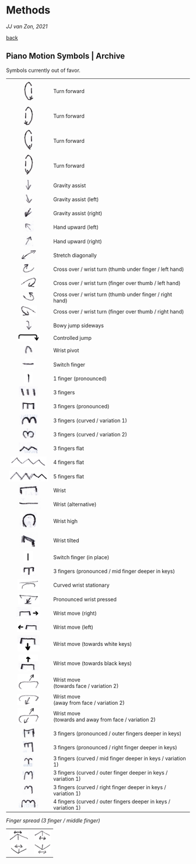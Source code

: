 Methods
=======

*JJ van Zon, 2021*

[back](./)

Piano Motion Symbols | Archive
------------------------------

Symbols currently out of favor.

|                                                                                              |                                                           |
|:--------------------------------------------------------------------------------------------:|-----------------------------------------------------------|
| <img src="images/turn-forward-left-view-arrow-bottom-right.png" height="60" />               | Turn forward
| <img src="images/turn-forward-right-view-arrow-bottom-left.png" height="60" />               | Turn forward
| <img src="images/turn-forward-left-view-arrow-bottom.png" height="60" />                     | Turn forward
| <img src="images/turn-forward-right-view-arrow-bottom.png" height="60" />                    | Turn forward
| <img src="images/gravity-assist-old.png" height="30" />                                      | Gravity assist                                            |
| <img src="images/gravity-assist-left-old.png" height="30" />                                 | Gravity assist (left)                                     |
| <img src="images/gravity-assist-right-old.png" height="30" />                                | Gravity assist (right)                                    |
| <img src="images/hand-upward-left-old.png" height="30" />                                    | Hand upward (left)                                        |
| <img src="images/hand-upward-right-old.png" height="30" />                                   | Hand upward (right)                                       |
| <img src="images/stretch-diagonally-old.png" height="30" />                                  | Stretch diagonally                                        |
| <img src="images/cross-over-wrist-turn-thumb-under-finger-left-hand-old.png" height="30" />  | Cross over / wrist turn (thumb under finger / left hand)  |
| <img src="images/cross-over-wrist-turn-finger-over-thumb-left-hand-old.png" height="30" />   | Cross over / wrist turn (finger over thumb / left hand)   |
| <img src="images/cross-over-wrist-turn-thumb-under-finger-right-hand-old.png" height="30" /> | Cross over / wrist turn (thumb under finger / right hand) |
| <img src="images/cross-over-wrist-turn-finger-over-thumb-right-hand-old.png" height="30" />  | Cross over / wrist turn (finger over thumb / right hand)  |
| <img src="images/jump-side-ways-bowy-old.png" height="30" />                                 | Bowy jump sideways                                        |
| <img src="images/controlled-jump-old.png" width="60" />                                      | Controlled jump                                           |
| <img src="images/wrist-pivot-old.png" height="30" />                                         | Wrist pivot                                               |
| <img src="images/switch-finger-old.png" height="30" />                                       | Switch finger                                             |
| <img src="images/1-finger-pronounced.png" height="30" />                                     | 1 finger (pronounced)                                     |
| <img src="images/3-fingers-old.png" height="30" />                                           | 3 fingers                                                 |
| <img src="images/3-fingers-pronounced-old.png" height="30" />                                | 3 fingers (pronounced)                                    |
| <img src="images/3-fingers-curved-old-1.png" height="30" />                                  | 3 fingers (curved / variation 1)                          |
| <img src="images/3-fingers-curved-old-2.png" height="30" />                                  | 3 fingers (curved / variation 2)                          |
| <img src="images/3-fingers-flat-old.png" height="30" />                                      | 3 fingers flat                                            |
| <img src="images/4-fingers-flat-old.png" height="30" />                                      | 4 fingers flat                                            |
| <img src="images/5-fingers-flat-old.png" height="30" />                                      | 5 fingers flat                                            |
| <img src="images/wrist-old-a.png" height="30" />                                             | Wrist                                                     |
| <img src="images/wrist-old-b.png" height="30" />                                             | Wrist (alternative)                                       |
| <img src="images/wrist-high-old.png" height="45" />                                          | Wrist high                                                |
| <img src="images/wrist-tilted-old.png" height="45" />                                        | Wrist tilted                                              |
| <img src="images/switch-finger-in-place-old.png" height="30" />                              | Switch finger (in place)                                  |
| <img src="images/3-fingers-pronounced-mid-finger-deeper-in-keys-old.png" height="30" />      | 3 fingers (pronounced / mid finger deeper in keys)        |
| <img src="images/wrist-curved-stationary.png" height="30" />                                 | Curved wrist stationary                                   |
| <img src="images/wrist-pronounced-pressed.png" height="30" />                                | Pronounced wrist pressed                                  |
| <img src="images/wrist-move-right-old.png" height="30" />                                    | Wrist move (right)                                        |
| <img src="images/wrist-move-left-old.png" height="30" />                                     | Wrist move (left)                                         |
| <img src="images/wrist-move-towards-white-keys-old.png" height="45" />                       | Wrist move (towards white keys)                           |
| <img src="images/wrist-move-towards-black-keys-old.png" height="45" />                       | Wrist move (towards black keys)                           |
| <img src="images/wrist-move-towards-face-variation-2.png" height="45" />                     | Wrist move<br/>(towards face / variation 2)               |
| <img src="images/wrist-move-away-from-face-variation-2.png" height="30" />                   | Wrist move<br/>(away from face / variation 2)             | 
| <img src="images/wrist-move-towards-and-away-from-face-variation-2.png" height="45" />       | Wrist move<br/>(towards and away from face / variation 2) |
| <img src="images/3-fingers-pronounced-outer-fingers-deeper-in-keys-old.png" height="30" />   | 3 fingers (pronounced / outer fingers deeper in keys)     |
| <img src="images/3-fingers-pronounced-right-finger-deeper-in-keys-old.png" height="30" />    | 3 fingers (pronounced / right finger deeper in keys)      |
| <img src="images/3-fingers-curved-mid-finger-deeper-in-keys-old.png" height="30" />          | 3 fingers (curved / mid finger deeper in keys / variation 1)    |
| <img src="images/3-fingers-curved-outer-fingers-deeper-in-keys-old.png" height="30" />       | 3 fingers (curved / outer finger deeper in keys / variation 1)  |
| <img src="images/3-fingers-curved-right-finger-deeper-in-keys-old.png" height="30" />        | 3 fingers (curved / right finger deeper in keys / variation 1)  |
| <img src="images/4-fingers-curved-outer-fingers-deeper-in-keys-old.png" height="30" />       | 4 fingers (curved / outer fingers deeper in keys / variation 1) |

*Finger spread (3 finger / middle finger)*

|   |   |
|:-:|:-:|
| <img src="images/finger-spread-3-fingers-flat-downward-middle-finger-arrows-top.png" height="30" /> | <img src="images/finger-spread-3-fingers-flat-downward-middle-finger-arrows-bottom.png" height="30" /> |
| <img src="images/finger-spread-3-fingers-flat-upward-middle-finger-arrows-top.png" height="30" /> | <img src="images/finger-spread-3-fingers-flat-upward-middle-finger-arrows-bottom.png" height="30" /> |
